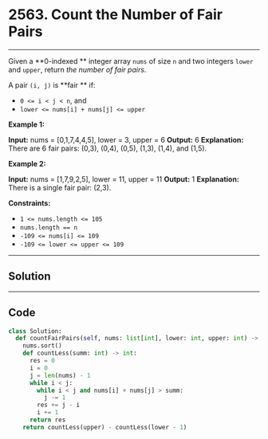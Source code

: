 # 2563. Count the Number of Fair Pairs

---

Given a **0-indexed ** integer array `nums` of size `n` and two integers `lower` and `upper`, return _the number of fair pairs_.

A pair `(i, j)` is **fair ** if:

  * `0 <= i < j < n`, and
  * `lower <= nums[i] + nums[j] <= upper`



 

**Example 1:**


**Input:** nums = [0,1,7,4,4,5], lower = 3, upper = 6
**Output:** 6
**Explanation:** There are 6 fair pairs: (0,3), (0,4), (0,5), (1,3), (1,4), and (1,5).


**Example 2:**


**Input:** nums = [1,7,9,2,5], lower = 11, upper = 11
**Output:** 1
**Explanation:** There is a single fair pair: (2,3).


 

**Constraints:**

  * `1 <= nums.length <= 105`
  * `nums.length == n`
  * `-109 <= nums[i] <= 109`
  * `-109 <= lower <= upper <= 109`

---

## Solution



---

## Code
```python
class Solution:
  def countFairPairs(self, nums: list[int], lower: int, upper: int) -> int:
    nums.sort()
    def countLess(summ: int) -> int:
      res = 0
      i = 0
      j = len(nums) - 1
      while i < j:
        while i < j and nums[i] + nums[j] > summ:
          j -= 1
        res += j - i
        i += 1
      return res
    return countLess(upper) - countLess(lower - 1)
```